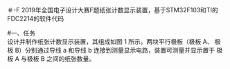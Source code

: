 ＃-F 2019年全国电子设计大赛F题纸张计数显示装置，基于STM32F103和TI的FDC2214的软件代码


#一、任务	
	设计并制作纸张计数显示装置，其组成如图 1 所示。两块平行极板（极板 A、
	极板 B）分别通过导线 a 和导线 b 连接到测量显示电路，装置可测量并显示置于
	极板 A 与极板 B 之间的纸张数量。
	

	
	
	
	
	
	
